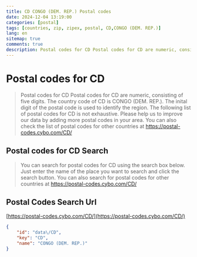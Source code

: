 ```yaml
---
title: CD CONGO (DEM. REP.) Postal codes 
date: 2024-12-04 13:19:00
categories: [postal]
tags: [countries, zip, zipex, postal, CD,CONGO (DEM. REP.)]
lang: en
sitemap: true
comments: true
description: Postal codes for CD Postal codes for CD are numeric, consisting of five digits. The country code of CD is CONGO (DEM. REP.). The inital digit of the postal code is used to identify the region. The following list of postal codes for CD is not exhaustive. Please help us to improve our data by adding more postal codes in your area. You can also check the list of postal codes for other countries at https://postal-codes.cybo.com/CD/
---
```


# Postal codes for CD
> Postal codes for CD Postal codes for CD are numeric, consisting of five digits. The country code of CD is CONGO (DEM. REP.). The inital digit of the postal code is used to identify the region. The following list of postal codes for CD is not exhaustive. Please help us to improve our data by adding more postal codes in your area. You can also check the list of postal codes for other countries at https://postal-codes.cybo.com/CD/

## Postal codes for CD Search 
> You can search for postal codes for CD using the search box below. Just enter the name of the place you want to search and click the search button. You can also search for postal codes for other countries at https://postal-codes.cybo.com/CD/

## Postal Codes Search Url

[https://postal-codes.cybo.com/CD/](https://postal-codes.cybo.com/CD/)
```json
{
    "id": "data\/CD",
    "key": "CD",
    "name": "CONGO (DEM. REP.)"
}
```
